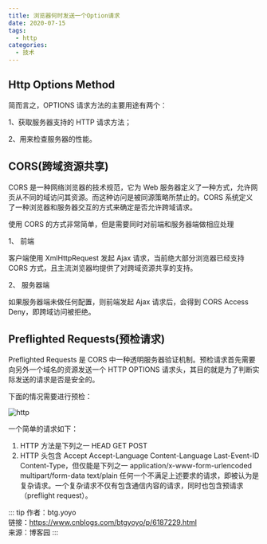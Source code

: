 ```yaml
---
title: 浏览器何时发送一个Option请求
date: 2020-07-15
tags:
  - http
categories:
  - 技术
---
```


## Http Options Method

简而言之，OPTIONS 请求方法的主要用途有两个：

1、获取服务器支持的 HTTP 请求方法；

2、用来检查服务器的性能。

## CORS(跨域资源共享)

CORS 是一种网络浏览器的技术规范，它为 Web 服务器定义了一种方式，允许网页从不同的域访问其资源。而这种访问是被同源策略所禁止的。CORS 系统定义了一种浏览器和服务器交互的方式来确定是否允许跨域请求。

使用 CORS 的方式非常简单，但是需要同时对前端和服务器端做相应处理

1、 前端

客户端使用 XmlHttpRequest 发起 Ajax 请求，当前绝大部分浏览器已经支持 CORS 方式，且主流浏览器均提供了对跨域资源共享的支持。

2、 服务器端

如果服务器端未做任何配置，则前端发起 Ajax 请求后，会得到 CORS Access Deny，即跨域访问被拒绝。

## Preflighted Requests(预检请求)

Preflighted Requests 是 CORS 中一种透明服务器验证机制。预检请求首先需要向另外一个域名的资源发送一个 HTTP OPTIONS 请求头，其目的就是为了判断实际发送的请求是否是安全的。

下面的情况需要进行预检：

![http](https://vkceyugu.cdn.bspapp.com/VKCEYUGU-aliyun-umybkfmeehmg0383ca/7212e3c0-4856-11eb-b680-7980c8a877b8.png)

一个简单的请求如下：

1. HTTP 方法是下列之一
   HEAD
   GET
   POST
2. HTTP 头包含
   Accept
   Accept-Language
   Content-Language
   Last-Event-ID
   Content-Type，但仅能是下列之一
   application/x-www-form-urlencoded
   multipart/form-data
   text/plain
   任何一个不满足上述要求的请求，即被认为是复杂请求。一个复杂请求不仅有包含通信内容的请求，同时也包含预请求（preflight request）。

::: tip
作者：btg.yoyo <br>
链接：https://www.cnblogs.com/btgyoyo/p/6187229.html <br>
来源：博客园
:::
